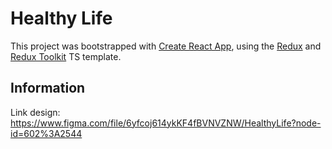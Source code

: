 # Healthy Life

This project was bootstrapped with [Create React App](https://github.com/facebook/create-react-app), using the [Redux](https://redux.js.org/) and [Redux Toolkit](https://redux-toolkit.js.org/) TS template.

## Information

Link design: https://www.figma.com/file/6yfcoj614ykKF4fBVNVZNW/HealthyLife?node-id=602%3A2544
